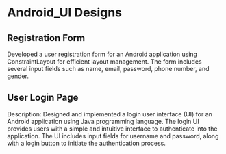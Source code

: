 # Android_UI Designs
## Registration Form 
Developed a user registration form for an Android application using ConstraintLayout for efficient layout management. The form includes several input fields such as name, email, password, phone number, and gender.

## User Login Page
Description: Designed and implemented a login user interface (UI) for an Android application using Java programming language. The login UI provides users with a simple and intuitive interface to authenticate into the application. The UI includes input fields for username and password, along with a login button to initiate the authentication process.
